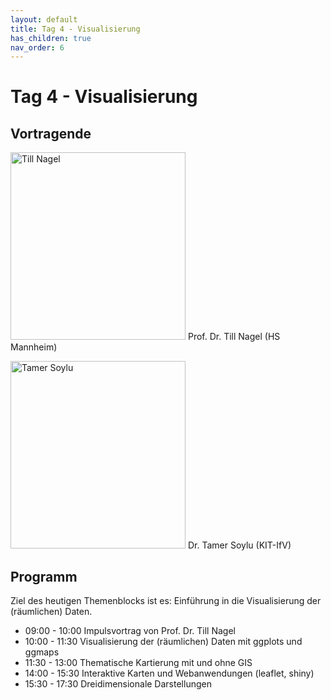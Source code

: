 ```yaml
---
layout: default
title: Tag 4 - Visualisierung
has_children: true
nav_order: 6
---
```


# Tag 4 - Visualisierung
## Vortragende
<p>
<img src="https://raw.githubusercontent.com/heikalab/urbandatascience/main/images/nagel.jpg" alt="Till Nagel" style="align:left;  width:280px;height:300px;">
Prof. Dr. Till Nagel (HS Mannheim)
</p>

<p>
<img src="https://raw.githubusercontent.com/heikalab/urbandatascience/main/images/soylu.jpg" alt="Tamer Soylu" style="align:left; width:280px;height:300px;">
Dr. Tamer Soylu (KIT-IfV)
</p> 

## Programm
Ziel des heutigen Themenblocks ist es: Einführung in die Visualisierung der (räumlichen) Daten.

* 09:00 - 10:00 Impulsvortrag von Prof. Dr. Till Nagel
* 10:00 - 11:30 Visualisierung der (räumlichen) Daten mit ggplots und ggmaps 
* 11:30 - 13:00 Thematische Kartierung mit und ohne GIS
* 14:00 - 15:30 Interaktive Karten und Webanwendungen (leaflet, shiny)
* 15:30 - 17:30 Dreidimensionale Darstellungen

